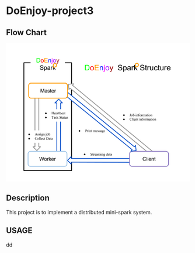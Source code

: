 # DoEnjoy-project3 #

## Flow Chart ##
![alt tag](Spark_Structure.png)


## Description ##
This project is to implement a distributed mini-spark system.

## USAGE ##
dd